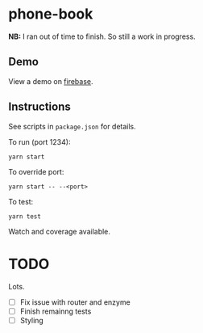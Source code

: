 # phone-book

**NB:** I ran out of time to finish. So still a work in progress.

## Demo

View a demo on [firebase](https://phone-book-d6ed9.firebaseapp.com/).

## Instructions

See scripts in `package.json` for details.

To run (port 1234):

```
yarn start
```

To override port:

```
yarn start -- --<port>
```

To test:

```
yarn test
```

Watch and coverage available.

# TODO

Lots.

- [ ] Fix issue with router and enzyme
- [ ] Finish remainng tests
- [ ] Styling
